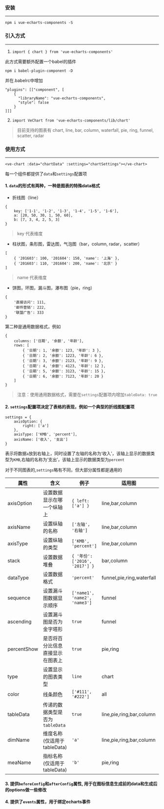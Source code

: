 ### 安装
---

```
npm i vue-echarts-components -S
```

### 引入方式
---

1. `import { chart } from 'vue-echarts-components'`
 
此方式需要额外配置一个babel的插件
```
npm i babel-plugin-component -D
```
并在.babelrc中增加

```
"plugins": [["component", [
    {
      "libraryName": "vue-echarts-components",
      "style": false
    }
]]]
```
2. `import VeChart from 'vue-echarts-components/lib/chart'`

> 目前支持的图表有 chart, line, bar, column, waterfall, pie, ring, funnel, scatter, radar

### 使用方式
---

`<ve-chart :data="chartData" :settings="chartSettings"></ve-chart> `

每一个组件都提供了`data`和`settings`配置项

#### 1. `data`的形式有两种，一种是图表的特殊data格式

- 折线图（line）
```
{
    key: ['1-1', '1-2', '1-3', '1-4', '1-5', '1-6'],
    a: [20, 50, 30, 1, 50, 60],
    b: [7, 3, 4, 2, 5, 3]
}
```
> key 代表维度
- 柱状图，条形图，雷达图，气泡图（bar，column, radar，scatter）
```
[
    { '201603': 100, '201604': 150, 'name': '上海' },
    { '201603': 110, '201604': 200, 'name': '北京' }
]
```
> name 代表维度
- 饼图，环图，漏斗图，瀑布图（pie，ring）
```
{
    '直接访问': 111,
    '邮件营销': 222,
    '联盟广告': 333
}
```

第二种是通用数据格式，例如
```
{
    columns: ['日期', '余额', '年龄'],
    rows: [
        { '日期': 1, '余额': 123, '年龄': 3 },
        { '日期': 2, '余额': 1223, '年龄': 6 },
        { '日期': 3, '余额': 2123, '年龄': 9 },
        { '日期': 4, '余额': 4123, '年龄': 12 },
        { '日期': 5, '余额': 3123, '年龄': 15 },
        { '日期': 6, '余额': 7123, '年龄': 20 }
    ]
}
```
> 注意：使用通用数据格式，需要在`settings`配置项内增加`tableData: true`

#### 2. `settings`配置项决定了表格的表现，例如一个典型的折线图配置项
```
settings = {
    axisOption: {
        right: ['a']
    },
    axisType: ['KMB', 'percent'],
    axisName: ['收入', '支出']
}
```
表示将数据`a`放到右轴上，同时设置了左轴的名称为‘收入’，该轴上显示的数据类型为`KMB`,右轴的名称为‘支出’，该轴上显示的数据类型为`percent`

对于不同图表的,`settings`略有不同，但大部分属性都是通用的


属性 |含义 |例子 |适用图 | 可选项
---|---|---|---|---
axisOption | 设置数据显示在哪一个纵轴上 | `{ left: ['a'] }` | line,bar,column | `left,right,top,bottom`
axisName | 设置纵轴的名称 | `['左轴', '右轴']` | line,bar,column |
axisType | 设置纵轴的类型 | `['KMB', 'percent']` | line,bar,column | `KMB, percent, normal`
stack | 设置数据堆叠 | `{ '年份': ['2016', '2017'] }` | bar,column | 
dataType | 设置数据格式 | `'percent'` | funnel,pie,ring,waterfall | `KMB, percent, normal`
sequence | 设置漏斗图数据显示顺序 | `['name1', 'name2', 'name3']` | funnel |
ascending | 设置漏斗图是否为金字塔形 | `true` | funnel | `true,false`
percentShow | 是否将百分比信息直接显示在图表上 | `true` | pie,ring | `true,false`
type | 设置显示的图表类型 | `line` | chart | `line,pie,ring,bar,column`
color | 线条颜色 | `['#111', '#222']` | all |
tableData | 传递的数据类型是否为`tableData` | `true` | line,pie,ring,bar,column | `true,false`
dimName | 维度名称(仅适用于tableData) | `'a'` | line,pie,ring,bar,column |
meaName | 指标名称(仅适用于tableData) | `'b'` | pie,ring |

#### 3. 提供`beforeConfig`和`afterConfig`属性, 用于在图标信息生成前的data和生成后的options做一些修改

#### 4. 提供了`events`属性，用于绑定echarts事件
